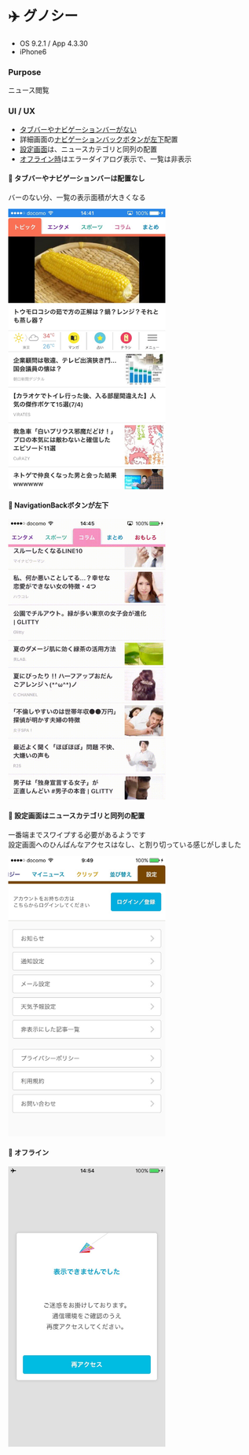 # ✈️ グノシー

* OS 9.2.1 / App 4.3.30
* iPhone6

### Purpose
ニュース閲覧

### UI / UX
* [タブバーやナビゲーションバーがない](#gunosy_top)
* 詳細画面の[ナビゲーションバックボタンが左下](#gunosy_navBack)配置
* [設定画面](#gunosy_setting)は、ニュースカテゴリと同列の配置
* [オフライン時](#gunosy_offline)はエラーダイアログ表示で、一覧は非表示

#### :triangular_flag_on_post: <a name="gunosy_top">タブバーやナビゲーションバーは配置なし</a>
バーのない分、一覧の表示面積が大きくなる

<img src="https://github.com/mafmoff/100Apps/blob/master/Resources/Images/gunosy_top.jpg" width="320px">

#### :triangular_flag_on_post: <a name="gunosy_navBack">NavigationBackボタンが左下</a>
<img src="https://github.com/mafmoff/100Apps/blob/master/Resources/Images/gunosy_navBack.gif" width="320px">


#### :triangular_flag_on_post: <a name="gunosy_setting">設定画面はニュースカテゴリと同列の配置</a>
一番端までスワイプする必要があるようです   
設定画面へのひんぱんなアクセスはなし、と割り切っている感じがしました

<img src="https://github.com/mafmoff/100Apps/blob/master/Resources/Images/gunosy_setting.jpg" width="320px">


#### :triangular_flag_on_post: <a name="gunosy_offline">オフライン</a>
<img src="https://github.com/mafmoff/100Apps/blob/master/Resources/Images/gunosy_offline.jpg" width="320px">
